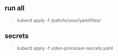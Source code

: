 ## run all 
> kubectl apply -f /path/to/your/yaml/files/

## secrets
> kubectl apply -f video-processor-secrets.yaml